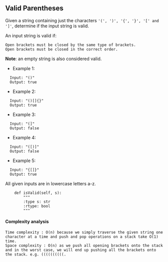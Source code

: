 ## Valid Parentheses

Given a string containing just the characters ```'(', ')', '{', '}', '[' and ']'```, determine if the input string is valid.

An input string is valid if:

    Open brackets must be closed by the same type of brackets.
    Open brackets must be closed in the correct order.

**Note**: an empty string is also considered valid.

* Example 1:
```
  Input: "()"
  Output: true
```
* Example 2:
```
  Input: "()[]{}"
  Output: true
```
* Example 3:
```
  Input: "(]"
  Output: false
```
* Example 4:
```
  Input: "([)]"
  Output: false
```
* Example 5:
```
  Input: "{[]}"
  Output: true
```
All given inputs are in lowercase letters a-z.


```{python}
    def isValid(self, s):
        """
        :type s: str
        :rtype: bool
        """
```



#### Complexity analysis

    Time complexity : O(n) because we simply traverse the given string one character at a time and push and pop operations on a stack take O(1) time.
    Space complexity : O(n) as we push all opening brackets onto the stack and in the worst case, we will end up pushing all the brackets onto the stack. e.g. ((((((((((.


